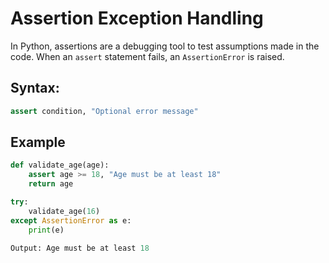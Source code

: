 # Assertion Exception Handling

In Python, assertions are a debugging tool to test assumptions made in the code. When an `assert` statement fails, an `AssertionError` is raised.

## Syntax:
```python
assert condition, "Optional error message"
```

## Example
```python
def validate_age(age):
    assert age >= 18, "Age must be at least 18"
    return age

try:
    validate_age(16)
except AssertionError as e:
    print(e)

Output: Age must be at least 18
```


